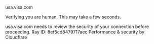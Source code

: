 usa.visa.com

Verifying you are human. This may take a few seconds.

usa.visa.com needs to review the security of your connection before proceeding.
Ray ID: 8ef5cd8479717aec
Performance & security by Cloudflare